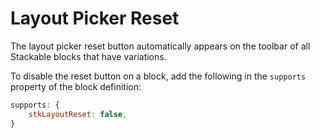 # Layout Picker Reset

The layout picker reset button automatically appears on the toolbar of all
Stackable blocks that have variations.

To disable the reset button on a block, add the following in the `supports`
property of the block definition:

```js
supports: {
	stkLayoutReset: false,
}
```
